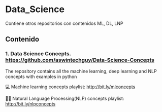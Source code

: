 # **Data_Science**
Contiene otros repositorios con contenidos ML, DL, LNP

## Contenido

### 1. Data Science Concepts. https://github.com/aswintechguy/Data-Science-Concepts
   
   The repository contains all the machine learning, deep learning and NLP concepts with examples in python

💻 Machine learning concepts playlist: http://bit.ly/mlconcepts

✍🏼 Natural Language Processing(NLP) concepts playlist: http://bit.ly/nlpconcepts

